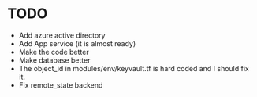 # TODO
- Add azure active directory
- Add App service (it is almost ready)
- Make the code better
- Make database better
- The object_id in modules/env/keyvault.tf is hard coded  and I should fix it.
- Fix remote_state backend

